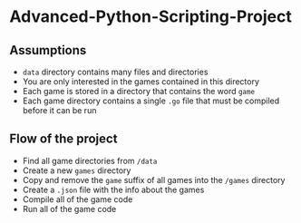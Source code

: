 # Advanced-Python-Scripting-Project

## Assumptions

* `data` directory contains many files and directories
* You are only interested in the games contained in this directory
* Each game is stored in a directory that contains the word `game`
* Each game directory contains a single `.go` file that must be compiled before it can be run

## Flow of the project

* Find all game directories from `/data`
* Create a new `games` directory
* Copy and remove the `game` suffix of all games into the `/games` directory
* Create a `.json` file with the info about the games
* Compile all of the game code
* Run all of the game code

